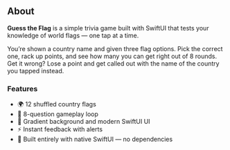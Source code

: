 ## About

**Guess the Flag** is a simple trivia game built with SwiftUI that tests your knowledge of world flags — one tap at a time.

You’re shown a country name and given three flag options. Pick the correct one, rack up points, and see how many you can get right out of 8 rounds. Get it wrong? Lose a point and get called out with the name of the country you tapped instead.

### Features

- 🌍 12 shuffled country flags
- 🧠 8-question gameplay loop
- 🎨 Gradient background and modern SwiftUI UI
- ⚡ Instant feedback with alerts
- 📱 Built entirely with native SwiftUI — no dependencies

